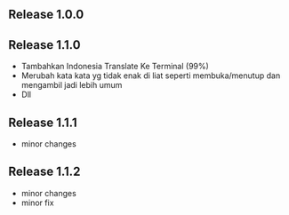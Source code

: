 ## Release 1.0.0

## Release 1.1.0
- Tambahkan Indonesia Translate Ke Terminal (99%)
- Merubah kata kata yg tidak enak di liat seperti membuka/menutup dan mengambil jadi lebih umum
- Dll

## Release 1.1.1
- minor changes

## Release 1.1.2
- minor changes
- minor fix